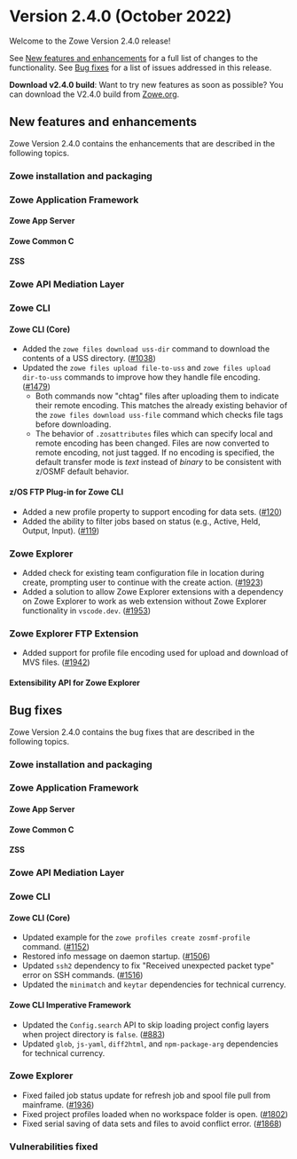 # Version 2.4.0 (October 2022)

Welcome to the Zowe Version 2.4.0 release!

See [New features and enhancements](#new-features-and-enhancements) for a full list of changes to the functionality. See [Bug fixes](#bug-fixes) for a list of issues addressed in this release.

**Download v2.4.0 build**: Want to try new features as soon as possible? You can download the V2.4.0 build from [Zowe.org](https://www.zowe.org/download.html).

## New features and enhancements

Zowe Version 2.4.0 contains the enhancements that are described in the following topics.

### Zowe installation and packaging



### Zowe Application Framework

#### Zowe App Server 



#### Zowe Common C



#### ZSS



### Zowe API Mediation Layer



### Zowe CLI

#### Zowe CLI (Core)

- Added the `zowe files download uss-dir` command to download the contents of a USS directory. ([#1038](https://github.com/zowe/zowe-cli/issues/1038))
- Updated the `zowe files upload file-to-uss` and `zowe files upload dir-to-uss` commands to improve how they handle file encoding. ([#1479](https://github.com/zowe/zowe-cli/issues/1479))
    - Both commands now "chtag" files after uploading them to indicate their remote encoding. This matches the already existing behavior of the `zowe files download uss-file` command which checks file tags before downloading.
    - The behavior of `.zosattributes` files which can specify local and remote encoding has been changed. Files are now converted to remote encoding, not just tagged. If no encoding is specified, the default transfer mode is *text* instead of *binary* to be consistent with z/OSMF default behavior.

#### z/OS FTP Plug-in for Zowe CLI

- Added a new profile property to support encoding for data sets. ([#120](https://github.com/zowe/zowe-cli-ftp-plugin/pull/120))
- Added the ability to filter jobs based on status (e.g., Active, Held, Output, Input). ([#119](https://github.com/zowe/zowe-cli-ftp-plugin/pull/119))

### Zowe Explorer

- Added check for existing team configuration file in location during create, prompting user to continue with the create action. ([#1923](https://github.com/zowe/vscode-extension-for-zowe/issues/1923))
- Added a solution to allow Zowe Explorer extensions with a dependency on Zowe Explorer to work as web extension without Zowe Explorer functionality in `vscode.dev`. ([#1953](https://github.com/zowe/vscode-extension-for-zowe/pull/1953))

### Zowe Explorer FTP Extension

- Added support for profile file encoding used for upload and download of MVS files. ([#1942](https://github.com/zowe/vscode-extension-for-zowe/pull/1942))

#### Extensibility API for Zowe Explorer



## Bug fixes

Zowe Version 2.4.0 contains the bug fixes that are described in the following topics.

### Zowe installation and packaging



### Zowe Application Framework

#### Zowe App Server



#### Zowe Common C



#### ZSS



### Zowe API Mediation Layer



### Zowe CLI



#### Zowe CLI (Core)

- Updated example for the `zowe profiles create zosmf-profile` command. ([#1152](https://github.com/zowe/zowe-cli/issues/1152))
- Restored info message on daemon startup. ([#1506](https://github.com/zowe/zowe-cli/issues/1506))
- Updated `ssh2` dependency to fix "Received unexpected packet type" error on SSH commands. ([#1516](https://github.com/zowe/zowe-cli/issues/1516))
- Updated the `minimatch` and `keytar` dependencies for technical currency.

#### Zowe CLI Imperative Framework

- Updated the `Config.search` API to skip loading project config layers when project directory is `false`. ([#883](https://github.com/zowe/imperative/issues/883))
- Updated `glob`, `js-yaml`, `diff2html`, and `npm-package-arg` dependencies for technical currency.

### Zowe Explorer

- Fixed failed job status update for refresh job and spool file pull from mainframe. ([#1936](https://github.com/zowe/vscode-extension-for-zowe/pull/1936))
- Fixed project profiles loaded when no workspace folder is open. ([#1802](https://github.com/zowe/vscode-extension-for-zowe/issues/1802))
- Fixed serial saving of data sets and files to avoid conflict error. ([#1868](https://github.com/zowe/vscode-extension-for-zowe/issues/1868))

### Vulnerabilities fixed
